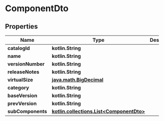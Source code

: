 
# ComponentDto

## Properties
Name | Type | Description | Notes
------------ | ------------- | ------------- | -------------
**catalogId** | **kotlin.String** |  |  [optional]
**name** | **kotlin.String** |  |  [optional]
**versionNumber** | **kotlin.String** |  |  [optional]
**releaseNotes** | **kotlin.String** |  |  [optional]
**virtualSize** | [**java.math.BigDecimal**](java.math.BigDecimal.md) |  |  [optional]
**category** | **kotlin.String** |  |  [optional]
**baseVersion** | **kotlin.String** |  |  [optional]
**prevVersion** | **kotlin.String** |  |  [optional]
**subComponents** | [**kotlin.collections.List&lt;ComponentDto&gt;**](ComponentDto.md) |  |  [optional]



